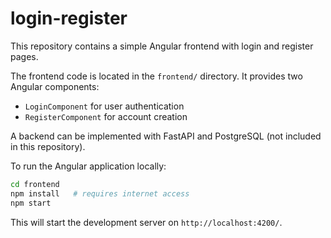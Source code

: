 # login-register

This repository contains a simple Angular frontend with login and register pages.

The frontend code is located in the `frontend/` directory. It provides two Angular components:

- `LoginComponent` for user authentication
- `RegisterComponent` for account creation

A backend can be implemented with FastAPI and PostgreSQL (not included in this repository).

To run the Angular application locally:

```bash
cd frontend
npm install   # requires internet access
npm start
```

This will start the development server on `http://localhost:4200/`.
